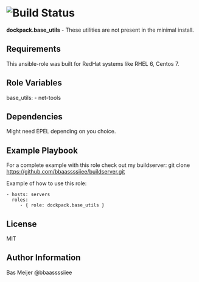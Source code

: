 ![Build Status](https://api.travis-ci.org/dockpack/base_utils.svg)
=========

**dockpack.base_utils** - These utilities are not present in the minimal install.

Requirements
------------

This ansible-role was built for  RedHat systems like RHEL 6, Centos 7.

Role Variables
--------------

base_utils:
  \- net-tools

Dependencies
------------

Might need EPEL depending on you choice.



Example Playbook
----------------
For a complete example with this role check out my buildserver:
git clone https://github.com/bbaassssiiee/buildserver.git

Example of how to use this role:

    - hosts: servers
      roles:
         - { role: dockpack.base_utils }

License
-------

MIT

Author Information
------------------
Bas Meijer @bbaassssiiee
